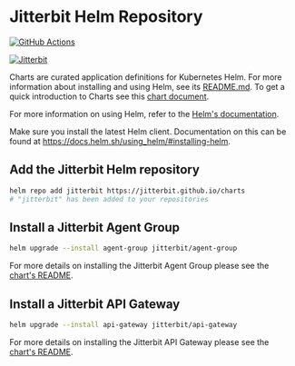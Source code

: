 # Jitterbit Helm Repository

[![GitHub Actions](https://github.com/jitterbit/charts/workflows/Release/badge.svg?branch=master)](https://github.com/jitterbit/charts/actions?query=workflow%3A%22Release%22+branch%3Amaster)

[![Jitterbit](https://www.jitterbit.com/wp-content/uploads/2017/04/jitterbit-logo-horiz-rgb-website-364-70.png)](https://www.jitterbit.com)

Charts are curated application definitions for Kubernetes Helm. For more information about installing and using Helm, see its
[README.md](https://github.com/kubernetes/helm/tree/master/README.md). To get a quick introduction to Charts see this [chart document](https://github.com/kubernetes/helm/blob/master/docs/charts.md).

For more information on using Helm, refer to the [Helm's documentation](https://github.com/kubernetes/helm#docs).

Make sure you install the latest Helm client. Documentation on this can be found at https://docs.helm.sh/using_helm/#installing-helm.

## Add the Jitterbit Helm repository

```bash
helm repo add jitterbit https://jitterbit.github.io/charts
# "jitterbit" has been added to your repositories
```

## Install a Jitterbit Agent Group

```bash
helm upgrade --install agent-group jitterbit/agent-group
```

For more details on installing the Jitterbit Agent Group please see the [chart's README](https://github.com/jitterbit/charts/tree/master/charts/agent-group).

## Install a Jitterbit API Gateway

```bash
helm upgrade --install api-gateway jitterbit/api-gateway
```

For more details on installing the Jitterbit API Gateway please see the [chart's README](https://github.com/jitterbit/charts/tree/master/charts/api-gateway).
